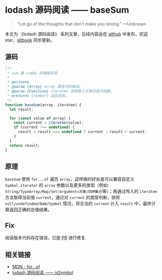 # lodash 源码阅读 —— baseSum

> "Let go of the thoughts that don't make you strong." —Unknown

本文为 《lodash 源码阅读》 系列文章，后续内容会在 [github](https://github.com/gu-xionghong/lodash-analysis) 中发布，欢迎 star，[gitbook](https://gu-xionghong.gitbook.io/lodash-analysis/) 同步更新。

## 源码

```js
/**
 * sum 跟 sumBy 的基础实现
 *
 * @private
 * @param {Array} array 要迭代的数组。
 * @param {Function} iteratee 调用每个元素的迭代函数。
 * @returns {number} 返回总和。
 */
function baseSum(array, iteratee) {
  let result;

  for (const value of array) {
    const current = iteratee(value);
    if (current !== undefined) {
      result = result === undefined ? current : result + current;
    }
  }
  return result;
}
```

## 原理

`baseSum` 使用 `for...of` 遍历 `array`，这样做的好处是可以兼容自定义 `Symbol.iterator` 的 `array` 参数以及更多的类型（例如: `String/TypeArray/Map/Set/arguments对象/DOM集合`等）；再通过传入的 `iteratee` 方法取得当前值 `current`，通过对 `current` 的类型判断，排除 `null/undefinded/NaN/Symbol` 情况，将合法的 `current` 计入 `result` 中，最终计算返回正确的总值结果。

## Fix

阅读版本代码存在错误，已提 [PR](https://github.com/lodash/lodash/pull/4233) 进行修复.

## 相关链接

- [MDN - for...of](https://developer.mozilla.org/zh-CN/docs/Web/JavaScript/Reference/Statements/for...of)
- [lodash 源码阅读 —— isSymbol](../Lang/isSymbol.md)
